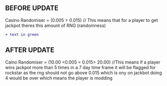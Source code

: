 ## BEFORE UPDATE
Casino Randomiser = (0.005 > 0.015) // This means that for a player to get jackpot theres this amount of RNG (randomness)

```diff
+ text in green
```

## AFTER UPDATE
Caino Randomiser = (10.00 <0.005 = 0.015> 20.00) //This means if a player wins jackpot more than 5 times in a 7 day time frame it will be flagged for rockstar as the rng should not go above 0.015 which is ony on jackbot doing 4 would be over which means the player is modding 
